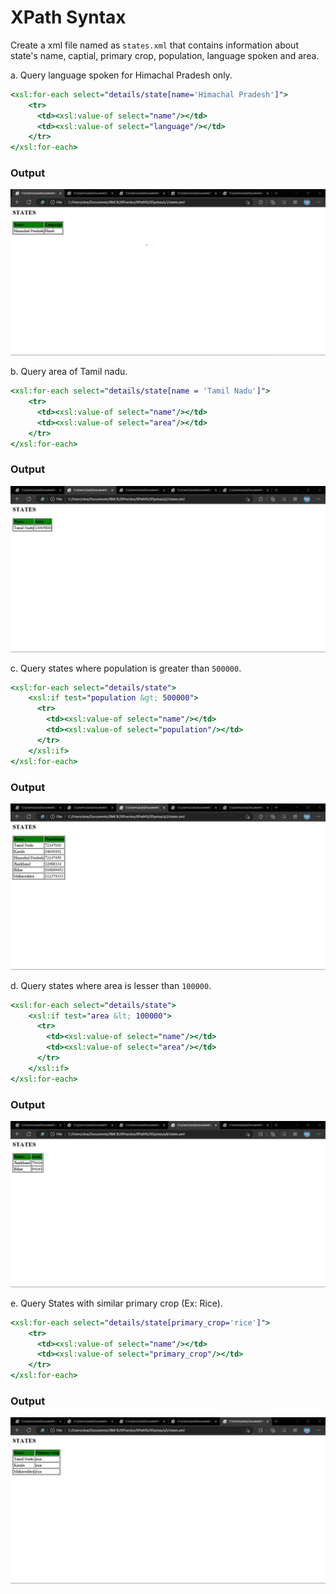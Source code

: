 # XPath Syntax
Create a xml file named as `states.xml` that contains information about state's name, captial, primary crop, population, language spoken and area.

a. Query language spoken for Himachal Pradesh only.
```xsl
<xsl:for-each select="details/state[name='Himachal Pradesh']">
    <tr>
      <td><xsl:value-of select="name"/></td>
      <td><xsl:value-of select="language"/></td>
    </tr>
</xsl:for-each>
```
### Output
![q1](img/q1.png)

b. Query area of Tamil nadu.
```xsl
<xsl:for-each select="details/state[name = 'Tamil Nadu']">
    <tr>
      <td><xsl:value-of select="name"/></td>
      <td><xsl:value-of select="area"/></td>
    </tr>
</xsl:for-each>
```
### Output
![q2](img/q2.png)

c. Query states where population is greater than `500000`.
```xsl
<xsl:for-each select="details/state">
    <xsl:if test="population &gt; 500000">
      <tr>
        <td><xsl:value-of select="name"/></td>
        <td><xsl:value-of select="population"/></td>
      </tr>
    </xsl:if>
</xsl:for-each>
```
### Output
![q3](img/q3.png)

d. Query states where area is lesser than `100000`.
```xsl
<xsl:for-each select="details/state">
    <xsl:if test="area &lt; 100000">
      <tr>
        <td><xsl:value-of select="name"/></td>
        <td><xsl:value-of select="area"/></td>
      </tr>
    </xsl:if>
</xsl:for-each>
```
### Output
![q4](img/q4.png)

e. Query States with similar primary crop (Ex: Rice).
```xsl
<xsl:for-each select="details/state[primary_crop='rice']">
    <tr>
      <td><xsl:value-of select="name"/></td>
      <td><xsl:value-of select="primary_crop"/></td>
    </tr>
</xsl:for-each>
```
### Output
![q5](img/q5.png)